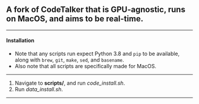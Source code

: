 ## A fork of CodeTalker that is GPU-agnostic, runs on MacOS, and aims to be real-time.

---

#### Installation

- Note that any scripts run expect Python 3.8 and `pip` to be available, along with `brew`, `git`, `make`, `sed`, and `basename`.
- Also note that all scripts are specifically made for MacOS.

---

1. Navigate to **scripts/**, and run *code_install.sh*.
2. Run *data_install.sh*.

---
